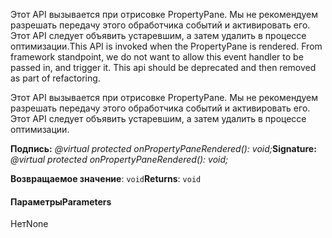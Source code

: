 <span data-ttu-id="4629a-p101">Этот API вызывается при отрисовке PropertyPane. Мы не рекомендуем разрешать передачу этого обработчика событий и активировать его. Этот API следует объявить устаревшим, а затем удалить в процессе оптимизации.</span><span class="sxs-lookup"><span data-stu-id="4629a-p101">This API is invoked when the PropertyPane is rendered. From framework standpoint, we do not want to allow this event handler to be passed in, and trigger it. This api should be deprecated and then removed as part of refactoring.</span></span>




Этот API вызывается при отрисовке PropertyPane. Мы не рекомендуем разрешать передачу этого обработчика событий и активировать его. Этот API следует объявить устаревшим, а затем удалить в процессе оптимизации.

<span data-ttu-id="4629a-105">**Подпись:** _@virtual protected onPropertyPaneRendered(): void;_</span><span class="sxs-lookup"><span data-stu-id="4629a-105">**Signature:** _@virtual protected onPropertyPaneRendered(): void;_</span></span>

<span data-ttu-id="4629a-106">**Возвращаемое значение**: `void`</span><span class="sxs-lookup"><span data-stu-id="4629a-106">**Returns**: `void`</span></span>





#### <a name="parameters"></a><span data-ttu-id="4629a-107">Параметры</span><span class="sxs-lookup"><span data-stu-id="4629a-107">Parameters</span></span>
<span data-ttu-id="4629a-108">Нет</span><span class="sxs-lookup"><span data-stu-id="4629a-108">None</span></span>


